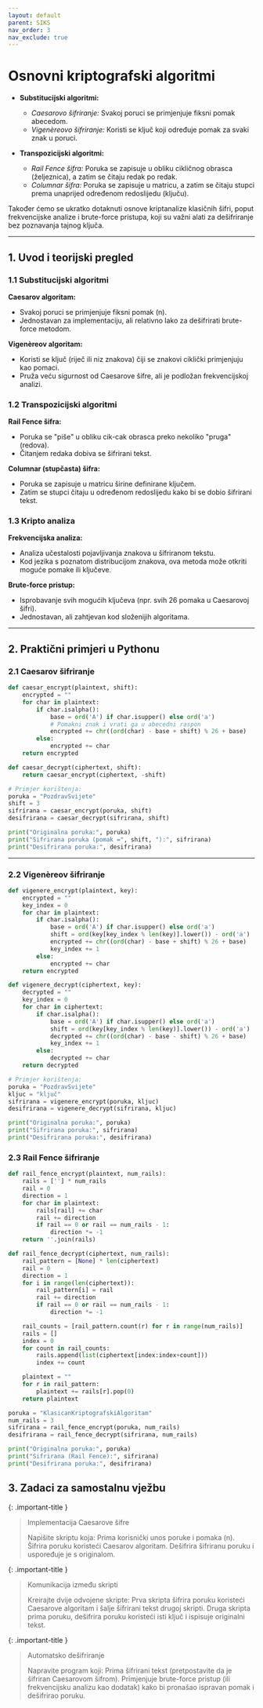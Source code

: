 ```yaml
---
layout: default
parent: SIKS
nav_order: 3
nav_exclude: true
---
```


# Osnovni kriptografski algoritmi

- **Substitucijski algoritmi:**  
  - *Caesarovo šifriranje:* Svakoj poruci se primjenjuje fiksni pomak abecedom.  
  - *Vigenèreovo šifriranje:* Koristi se ključ koji određuje pomak za svaki znak u poruci.

- **Transpozicijski algoritmi:**  
  - *Rail Fence šifra:* Poruka se zapisuje u obliku cikličnog obrasca (željeznica), a zatim se čitaju redak po redak.  
  - *Columnar šifra:* Poruka se zapisuje u matricu, a zatim se čitaju stupci prema unaprijed određenom redoslijedu (ključu).

Također ćemo se ukratko dotaknuti osnove kriptanalize klasičnih šifri, poput frekvencijske analize i brute-force pristupa, koji su važni alati za dešifriranje bez poznavanja tajnog ključa.

---

## 1. Uvod i teorijski pregled

### 1.1 Substitucijski algoritmi

**Caesarov algoritam:**

- Svakoj poruci se primjenjuje fiksni pomak (n).  
- Jednostavan za implementaciju, ali relativno lako za dešifrirati brute-force metodom.

**Vigenèreov algoritam:**

- Koristi se ključ (riječ ili niz znakova) čiji se znakovi ciklički primjenjuju kao pomaci.  
- Pruža veću sigurnost od Caesarove šifre, ali je podložan frekvencijskoj analizi.

### 1.2 Transpozicijski algoritmi

**Rail Fence šifra:**  

- Poruka se "piše" u obliku cik-cak obrasca preko nekoliko "pruga" (redova).  
- Čitanjem redaka dobiva se šifrirani tekst.

**Columnar (stupčasta) šifra:**  

- Poruka se zapisuje u matricu širine definirane ključem.  
- Zatim se stupci čitaju u određenom redoslijedu kako bi se dobio šifrirani tekst.

### 1.3 Kripto analiza

**Frekvencijska analiza:**

- Analiza učestalosti pojavljivanja znakova u šifriranom tekstu.  
- Kod jezika s poznatom distribucijom znakova, ova metoda može otkriti moguće pomake ili ključeve.

**Brute-force pristup:**

- Isprobavanje svih mogućih ključeva (npr. svih 26 pomaka u Caesarovoj šifri).  
- Jednostavan, ali zahtjevan kod složenijih algoritama.

---

## 2. Praktični primjeri u Pythonu

### 2.1 Caesarov šifriranje

```python
def caesar_encrypt(plaintext, shift):
    encrypted = ""
    for char in plaintext:
        if char.isalpha():
            base = ord('A') if char.isupper() else ord('a')
            # Pomakni znak i vrati ga u abecedni raspon
            encrypted += chr((ord(char) - base + shift) % 26 + base)
        else:
            encrypted += char
    return encrypted

def caesar_decrypt(ciphertext, shift):
    return caesar_encrypt(ciphertext, -shift)

# Primjer korištenja:
poruka = "PozdravSvijete"
shift = 3
sifrirana = caesar_encrypt(poruka, shift)
desifrirana = caesar_decrypt(sifrirana, shift)

print("Originalna poruka:", poruka)
print("Sifrirana poruka (pomak =", shift, "):", sifrirana)
print("Desifrirana poruka:", desifrirana)
```

---

### 2.2 Vigenèreov šifriranje

```python
def vigenere_encrypt(plaintext, key):
    encrypted = ""
    key_index = 0
    for char in plaintext:
        if char.isalpha():
            base = ord('A') if char.isupper() else ord('a')
            shift = ord(key[key_index % len(key)].lower()) - ord('a')
            encrypted += chr((ord(char) - base + shift) % 26 + base)
            key_index += 1
        else:
            encrypted += char
    return encrypted

def vigenere_decrypt(ciphertext, key):
    decrypted = ""
    key_index = 0
    for char in ciphertext:
        if char.isalpha():
            base = ord('A') if char.isupper() else ord('a')
            shift = ord(key[key_index % len(key)].lower()) - ord('a')
            decrypted += chr((ord(char) - base - shift) % 26 + base)
            key_index += 1
        else:
            decrypted += char
    return decrypted

# Primjer korištenja:
poruka = "PozdravSvijete"
kljuc = "ključ"
sifrirana = vigenere_encrypt(poruka, kljuc)
desifrirana = vigenere_decrypt(sifrirana, kljuc)

print("Originalna poruka:", poruka)
print("Sifrirana poruka:", sifrirana)
print("Desifrirana poruka:", desifrirana)
```

### 2.3 Rail Fence šifriranje

```python
def rail_fence_encrypt(plaintext, num_rails):
    rails = [''] * num_rails
    rail = 0
    direction = 1
    for char in plaintext:
        rails[rail] += char
        rail += direction
        if rail == 0 or rail == num_rails - 1:
            direction *= -1
    return ''.join(rails)

def rail_fence_decrypt(ciphertext, num_rails):
    rail_pattern = [None] * len(ciphertext)
    rail = 0
    direction = 1
    for i in range(len(ciphertext)):
        rail_pattern[i] = rail
        rail += direction
        if rail == 0 or rail == num_rails - 1:
            direction *= -1

    rail_counts = [rail_pattern.count(r) for r in range(num_rails)]
    rails = []
    index = 0
    for count in rail_counts:
        rails.append(list(ciphertext[index:index+count]))
        index += count

    plaintext = ""
    for r in rail_pattern:
        plaintext += rails[r].pop(0)
    return plaintext

poruka = "KlasicanKriptografskiAlgoritam"
num_rails = 3
sifrirana = rail_fence_encrypt(poruka, num_rails)
desifrirana = rail_fence_decrypt(sifrirana, num_rails)

print("Originalna poruka:", poruka)
print("Sifrirana (Rail Fence):", sifrirana)
print("Desifrirana poruka:", desifrirana)
```

## 3. Zadaci za samostalnu vježbu

{: .important-title }
> Implementacija Caesarove šifre
>
> Napišite skriptu koja:
>    Prima korisnički unos poruke i pomaka (n).
>    Šifrira poruku koristeći Caesarov algoritam.
>    Dešifrira šifriranu poruku i uspoređuje je s originalom.

{: .important-title }
> Komunikacija između skripti
>
> Kreirajte dvije odvojene skripte:
>     Prva skripta šifrira poruku koristeći Caesarove algoritam i šalje šifrirani tekst drugoj skripti.
>     Druga skripta prima poruku, dešifrira poruku koristeći isti ključ i ispisuje originalni tekst.

{: .important-title }
> Automatsko dešifriranje
>
> Napravite program koji:
>     Prima šifrirani tekst (pretpostavite da je šifriran Caesarovom šifrom).
>     Primjenjuje brute-force pristup (ili frekvencijsku analizu kao dodatak) kako bi pronašao ispravan pomak i dešifrirao poruku.
